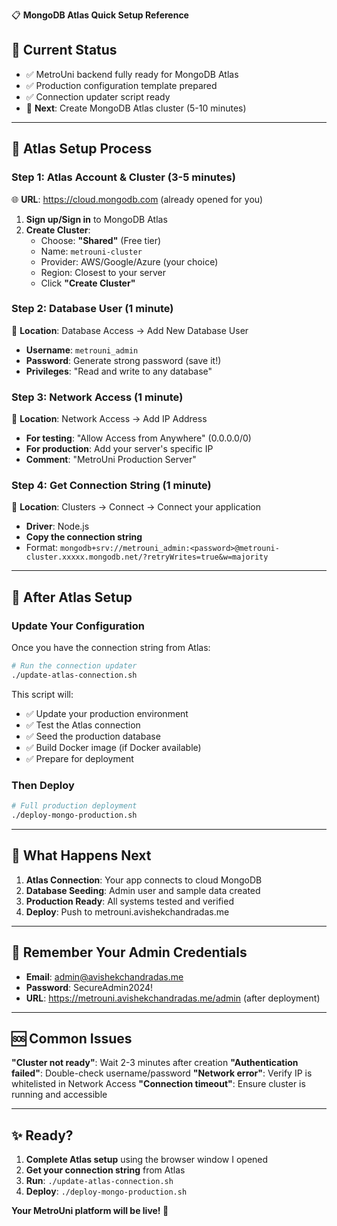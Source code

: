 📋 **MongoDB Atlas Quick Setup Reference**

## 🎯 Current Status

- ✅ MetroUni backend fully ready for MongoDB Atlas
- ✅ Production configuration template prepared
- ✅ Connection updater script ready
- 🎯 **Next**: Create MongoDB Atlas cluster (5-10 minutes)

---

## 🚀 **Atlas Setup Process**

### **Step 1: Atlas Account & Cluster** (3-5 minutes)

🌐 **URL**: https://cloud.mongodb.com (already opened for you)

1. **Sign up/Sign in** to MongoDB Atlas
2. **Create Cluster**:
   - Choose: **"Shared"** (Free tier)
   - Name: `metrouni-cluster`
   - Provider: AWS/Google/Azure (your choice)
   - Region: Closest to your server
   - Click **"Create Cluster"**

### **Step 2: Database User** (1 minute)

📍 **Location**: Database Access → Add New Database User

- **Username**: `metrouni_admin`
- **Password**: Generate strong password (save it!)
- **Privileges**: "Read and write to any database"

### **Step 3: Network Access** (1 minute)

📍 **Location**: Network Access → Add IP Address

- **For testing**: "Allow Access from Anywhere" (0.0.0.0/0)
- **For production**: Add your server's specific IP
- **Comment**: "MetroUni Production Server"

### **Step 4: Get Connection String** (1 minute)

📍 **Location**: Clusters → Connect → Connect your application

- **Driver**: Node.js
- **Copy the connection string**
- Format: `mongodb+srv://metrouni_admin:<password>@metrouni-cluster.xxxxx.mongodb.net/?retryWrites=true&w=majority`

---

## 🔧 **After Atlas Setup**

### **Update Your Configuration**

Once you have the connection string from Atlas:

```bash
# Run the connection updater
./update-atlas-connection.sh
```

This script will:

- ✅ Update your production environment
- ✅ Test the Atlas connection
- ✅ Seed the production database
- ✅ Build Docker image (if Docker available)
- ✅ Prepare for deployment

### **Then Deploy**

```bash
# Full production deployment
./deploy-mongo-production.sh
```

---

## 🎯 **What Happens Next**

1. **Atlas Connection**: Your app connects to cloud MongoDB
2. **Database Seeding**: Admin user and sample data created
3. **Production Ready**: All systems tested and verified
4. **Deploy**: Push to metrouni.avishekchandradas.me

---

## 🔐 **Remember Your Admin Credentials**

- **Email**: admin@avishekchandradas.me
- **Password**: SecureAdmin2024!
- **URL**: https://metrouni.avishekchandradas.me/admin (after deployment)

---

## 🆘 **Common Issues**

**"Cluster not ready"**: Wait 2-3 minutes after creation
**"Authentication failed"**: Double-check username/password
**"Network error"**: Verify IP is whitelisted in Network Access
**"Connection timeout"**: Ensure cluster is running and accessible

---

## ✨ **Ready?**

1. **Complete Atlas setup** using the browser window I opened
2. **Get your connection string** from Atlas
3. **Run**: `./update-atlas-connection.sh`
4. **Deploy**: `./deploy-mongo-production.sh`

**Your MetroUni platform will be live! 🚀**
